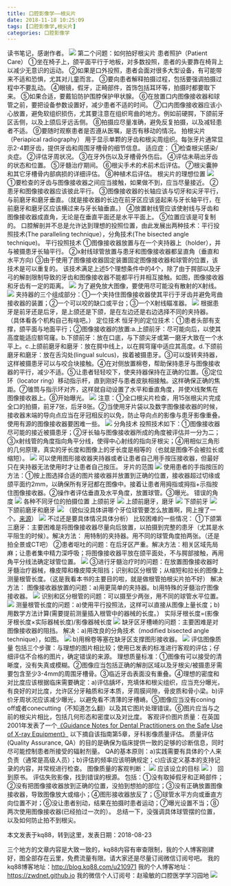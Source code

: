 ```yaml
---
title: 口腔影像学——根尖片
date: 2018-11-18 10:25:09
tags: [口腔影像学,根尖片]
categories: 口腔影像学
---
```

读书笔记，感谢作者。
![](https://zymblog-1258069789.cos.ap-chengdu.myqcloud.com/blog0019-kqyxx-gjp/01.jpg)
第二个问题：如何拍好根尖片
患者照护（Patient Care）
①坐在椅子上，颌平面平行于地板，对多数投照，患者的头要靠在椅背上以减少无意识的运动。
②如果是口外投照，患者会面对很多大型设备，有可能带来不适和恐惧，尤其对儿童而言。
③要向患者解释拍摄过程，包括要强调拍摄过程中不要乱动。
④眼镜，假牙，正畸部件，首饰包括耳环等，拍摄时都要取下来。
⑤如果合适，要戴铅防护围脖保护甲状腺。
⑥在放置口内图像接收器和球管之前，要把设备参数设置好，减少患者不适的时间。
⑦口内图像接收器应该小心放置，避免软组织损伤，尤其要注意在组织弯曲的地方。例如前硬腭，下颌前牙区舌侧，以及上颌后牙远舌侧。
⑧拍摄应尽量准确，避免反复拍摄，以及减轻患者不适。
⑨要随时观察患者是否遵从医嘱，是否有移动的情况。
拍根尖片（Periapical radiography）
用于显示单颗的牙齿和根尖周组织。每张牙片通常显示2-4颗牙齿，提供牙齿和周围牙槽骨的细节信息。
适应症：
①检查根尖感染/炎症。
②评估牙周状况。
③在牙外伤以及牙槽骨外伤后。
④评估未萌出牙齿的状态和位置。
⑤牙髓治疗期间。
⑥根尖手术的术前术后评估。
⑦根尖囊肿和其它牙槽骨内部病损的详细评估。
⑧种植术后评估。
根尖片的理想位置
![](https://zymblog-1258069789.cos.ap-chengdu.myqcloud.com/blog0019-kqyxx-gjp/02.jpg)
①要检查的牙齿与图像接收器之间应当接触，如果做不到，应当尽量接近。
②患牙和图像接收器应该彼此平行。
③图像接收器的长轴应该与切牙和尖牙平行，与前磨牙和磨牙垂直。（就是接收器的长边在前牙区应该竖起来与牙长轴平行，在前磨牙和磨牙区应该横过来与牙长轴垂直。）
④放置射线管应该使射线与牙齿和图像接收器成直角，无论是在垂直平面还是水平平面上。
⑤位置应该是可复制的。
口腔解剖并不总是允许达到理想的投照位置，由此发展出两种技术：平行投照技术(The paralleling technique），分角技术(The bisected angle technique)。
平行投照技术
①图像接收器放置与在一个夹持器上（holder），并与被摄患牙长轴平行。
②x射线球管放置与患牙和图像接收器都呈直角（垂直和水平方向)
③由于使用了图像接收器固定装置固定图像接收器和球管的位置，该技术是可以重复的。
该技术满足上述5个理想条件中的4个，除了由于腭部以及牙弓的解剖限制导致的牙齿和图像接收器不能都平行并相互接触。如图，图像接收器和牙齿有一定的距离。
![](https://zymblog-1258069789.cos.ap-chengdu.myqcloud.com/blog0019-kqyxx-gjp/03.jpg)
为了避免放大图像，要使用尽可能没有散射的X射线。
![](https://zymblog-1258069789.cos.ap-chengdu.myqcloud.com/blog0019-kqyxx-gjp/04.jpg)
夹持器的三个组成部分：①一个夹持住图像接收器使其平行于牙齿并避免弯曲接收器的装置；②一个可以咬的缺口或平台；③一个X射线瞄准器。
![](https://zymblog-1258069789.cos.ap-chengdu.myqcloud.com/blog0019-kqyxx-gjp/05.jpg)
根据患牙是前牙还是后牙，是上颌还是下颌，是在左边还是右边选择不同的夹持器。
（具体看各个机构自己有啥吧。）
定位技术
恒牙列的定位技术：①患者头部有支撑，颌平面与地面平行；②图像接收器的放置:a.上颌前牙：尽可能向后，以使其高度能适应额穹窿。b.下颌前牙：放在口底，与下颌尖牙或第一磨牙大致在一个水平上。c.上颌前磨牙和磨牙：放在腭中线上，以在腭穹窿中适应其高度。d.下颌前磨牙和磨牙：放在舌沟处(lingual sulcus)，挨着被摄患牙。③可以旋转夹持器，这样被摄患牙可以与咬合块接触。④在对侧放置棉卷，帮助保持患牙与图像接收器的平行，减少不适。⑤让患者轻轻咬下，使夹持器保持在正确的位置。⑥定位环（locator ring）移动指示杆，直到刚好与患者皮肤相接触。这样确保正确的焦距。⑦锥筒与指示环对齐，这样就自动设置了水平和垂直角度，并使X线聚焦在图像接收器上。⑧开始曝光。
![](https://zymblog-1258069789.cos.ap-chengdu.myqcloud.com/blog0019-kqyxx-gjp/06.jpg)
注意：①全口根尖片检查，用15张根尖片完成全口的拍摄，前牙7张，后牙8张。②当使用牙片袋以及数字图像接收器的时候，接收器末端的导向点应当在牙冠相反的以免，防止导向点的影像与患牙影像重叠。
使用有源的图像接收器要困难一些。
![](https://zymblog-1258069789.cos.ap-chengdu.myqcloud.com/blog0019-kqyxx-gjp/07.jpg)
分角技术
投照技术如下：①图像接收器尽可能的接近被摄患牙；②牙长轴与图像接收器所成的角度被评估并一分为二；③x射线管的角度指向角平分线，使得中心射线的指向牙根尖；④用相似三角形的几何原理，真实的牙长度和图像上的牙长度是相等的（也就是图像不会被拉长或缩短）。
![](https://zymblog-1258069789.cos.ap-chengdu.myqcloud.com/blog0019-kqyxx-gjp/08.jpg)
可以使用图形接收器夹持器或者让患者自己用手按压接收器，但最好只在夹持器无法使用时才让患者自己按压。
牙片的范围
![](https://zymblog-1258069789.cos.ap-chengdu.myqcloud.com/blog0019-kqyxx-gjp/09.jpg)
使用患者的手指按压的方法：①按上图选择合适的图片接收器并放置到正确的位置，接收器超过切缘或颌平面约2mm，以确保所有牙冠都在图像中。接着让患者用拇指或拇指+示指按住图像接收器。②操作者评估垂直及水平角度，放置球管。③曝光。
错误的角度
![](https://zymblog-1258069789.cos.ap-chengdu.myqcloud.com/blog0019-kqyxx-gjp/10.jpg)
各种不同牙位的拍摄位置
上颌前牙
![](https://zymblog-1258069789.cos.ap-chengdu.myqcloud.com/blog0019-kqyxx-gjp/11.jpg)
上颌前磨牙，磨牙
![](https://zymblog-1258069789.cos.ap-chengdu.myqcloud.com/blog0019-kqyxx-gjp/12.jpg)
下颌前牙
![](https://zymblog-1258069789.cos.ap-chengdu.myqcloud.com/blog0019-kqyxx-gjp/13.jpg)
下颌前磨牙和磨牙
![](https://zymblog-1258069789.cos.ap-chengdu.myqcloud.com/blog0019-kqyxx-gjp/14.jpg)
（貌似没具体讲哪个牙位球管要怎么放置啊，网上搜了一个。[来源](http://blog.sina.com.cn/s/blog_9a214ee90101bmfz.html)）
![](https://zymblog-1258069789.cos.ap-chengdu.myqcloud.com/blog0019-kqyxx-gjp/15.jpg)
不过还是要具体情况具体分析）
比较困难的一些情况：
①下颌第三磨牙：主要困难是将图像接收器尽量向后放置，以拍摄到完整的患牙（尤其是水平阻生的时候）。解决方法： 用特制的夹持器。用不同的球管角度拍两张。（还是拍全景或CT吧）
②患者呕吐的问题：在后牙区严重。解决方法：相关区域先局麻；让患者集中精力深呼吸；将图像接收器平放在颌平面处，不与腭部接触，再用角平分线法确定球管位置。
![](https://zymblog-1258069789.cos.ap-chengdu.myqcloud.com/blog0019-kqyxx-gjp/16.jpg)
③进行牙髓治疗时的问题：在放置图像接收器时牙髓治疗器械，橡皮障和橡皮障夹阻挡；识别和区分根管；从缩短和拉长的图像上测量根管长度。（这是我看本书的主要目的啦，就是做根管拍根尖片拍不好）
解决方法：
图像接收器放置的问题：a)用更简单的夹持器。b)用特殊的牙髓治疗图像接收器。
![](https://zymblog-1258069789.cos.ap-chengdu.myqcloud.com/blog0019-kqyxx-gjp/17.jpg)
识别和区分根管的问题：可以摄至少两张，用不同的球管水平位置。
![](https://zymblog-1258069789.cos.ap-chengdu.myqcloud.com/blog0019-kqyxx-gjp/18.jpg)
测量根管长度的问题：a)使用平行投照法，这样可以直接从图像上量长度；b)用数学方法计算(需要提前测量插入根管中的器械的长度。）
实际牙根长度=(影像牙根长度×实际器械长度)/影像器械长度
![](https://zymblog-1258069789.cos.ap-chengdu.myqcloud.com/blog0019-kqyxx-gjp/19.jpg)
缺牙区牙槽嵴的问题：主要困难是对图像接收器的阻挡。
解决：a)用改良的分角技术（modified bisected angle technique），如图。
![](https://zymblog-1258069789.cos.ap-chengdu.myqcloud.com/blog0019-kqyxx-gjp/20.jpg)
b)用棉卷等塞在缺牙区支撑图形接收器。
![](https://zymblog-1258069789.cos.ap-chengdu.myqcloud.com/blog0019-kqyxx-gjp/21.jpg)
评估图像质量
包括三个步骤：与理想的图片相比较；使用已发表的标准进行客观的评估；仔细评估不合格的图片，确定错误的来源。
理想质量标准：①图像有可以接受的清晰度，没有失真或模糊。②图像应当包括正确的解剖区域以及牙根尖/被摄患牙需要包含至少3-4mm的周围牙槽骨。③临近牙齿表面没有重叠。④理想的密度和对比度应该根据临床需要确定：a)评估龋坏，充填体和根尖组织，应当充分曝光，有良好的对比度，允许区分牙釉质和牙本质，牙周膜间隙，骨皮质和骨小梁。b)评价牙周状况应该减少曝光，以避免看不清薄的牙槽嵴。⑤图像应当没有coning off或者conecutting（不知道怎么翻）以及其它图片处理错误。⑥图片应当与之前的根尖片相比，包括几何形态和密度以及对比度。
客观评价图片质量：在英国2001年发表了一个[《Guidance Notes for Dental Practitioners on the Safe Use of X-ray Equipment》](https://www.gov.uk/government/uploads/system/uploads/attachment_data/file/337178/misc_pub_DentalGuidanceNotes.pdf)
以下摘自该指南第5章，牙科影像质量评估。
质量评估(Quality Assurance, QA）的目的是确保为临床提供一致的足够的诊断信息，同时尽可能控制患者所接受的辐射剂量。
QA的基本原则：a)实践需要有具体的个人来负责（通常是高级人员）；b)评估的频率应该明确规定；c)应该定义基本的支持记录的内容，并常规进行检查。
图像质量的客观判断：
![](https://zymblog-1258069789.cos.ap-chengdu.myqcloud.com/blog0019-kqyxx-gjp/22.jpg)
应该设立的目标
![](https://zymblog-1258069789.cos.ap-chengdu.myqcloud.com/blog0019-kqyxx-gjp/23.jpg)
）
回到原书。
评估失败影像，找到错误的根源。
包括：①没有取掉假牙和正畸部件；②没有把图像接收器放到正确的位置，没拍到想拍的部位；③没有正确放置图像接收器，导致图像放大或缩小；④图形接收器放反了；⑤球管水平方向或垂直方向位置不对；⑥没让患者别动，结果在拍摄时患者运动；⑦曝光设置不当；⑧两次使用图像接收器(已经拍过一次的）。
总结一下，没强调具体球管摆的位置，以及如何防止拍不到根尖。

本文发表于kq88，转到这里，发表日期：2018-08-23

三个地方的文章内容是大致一致的，kq88内容有审查限制，我的个人博客刚建好，图全部存在云里，免费流量有限。请大家还是尽量订阅微信订阅号吧。
我的kq88博客地址：http://blog.kq88.com/u210971
我的个人博客地址：https://zwdnet.github.io
我的微信个人订阅号：赵瑜敏的口腔医学学习园地
![](https://zymblog-1258069789.cos.ap-chengdu.myqcloud.com/other/wx.jpg)
